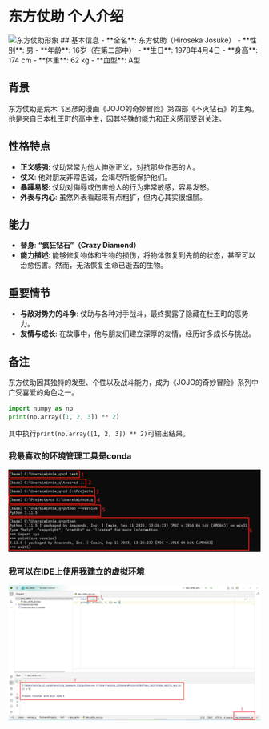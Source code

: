 # 东方仗助 个人介绍  
<img src="https://th.bing.com/th/id/OIP.PIodjPj7_3YllA4LLc-OcAHaEo?w=316&h=197&c=7&r=0&o=5&dpr=2&pid=1.7" width="150" alt="东方仗助形象">  
## 基本信息  
- **全名**: 东方仗助（Hiroseka Josuke）  
- **性别**: 男  
- **年龄**: 16岁（在第二部中）  
- **生日**: 1978年4月4日  
- **身高**: 174 cm  
- **体重**: 62 kg  
- **血型**: A型  

## 背景  
东方仗助是荒木飞呂彦的漫画《JOJO的奇妙冒险》第四部《不灭钻石》的主角。他是来自日本杜王町的高中生，因其特殊的能力和正义感而受到关注。  

## 性格特点  
- **正义感强**: 仗助常常为他人伸张正义，对抗那些作恶的人。  
- **仗义**: 他对朋友非常忠诚，会竭尽所能保护他们。  
- **暴躁易怒**: 仗助对侮辱或伤害他人的行为非常敏感，容易发怒。  
- **外表与内心**: 虽然外表看起来有点粗犷，但内心其实很细腻。  

## 能力  
- **替身**: **“疯狂钻石”（Crazy Diamond）**  
- **能力描述**: 能够修复物体和生物的损伤，将物体恢复到先前的状态，甚至可以治愈伤害。然而，无法恢复生命已逝去的生物。  

## 重要情节  
- **与敌对势力的斗争**: 仗助与各种对手战斗，最终揭露了隐藏在杜王町的恶势力。  
- **友情与成长**: 在故事中，他与朋友们建立深厚的友情，经历许多成长与挑战。  

## 备注  
东方仗助因其独特的发型、个性以及战斗能力，成为《JOJO的奇妙冒险》系列中广受喜爱的角色之一。  

```python
import numpy as np
print(np.array([1, 2, 3]) ** 2)
```
其中执行`print(np.array([1, 2, 3]) ** 2)`可输出结果。

### 我最喜欢的环境管理工具是conda
<img src="https://raw.githubusercontent.com/Winnie-Qi/dev_skills/main/images/pic1.jpg" width="800" alt="截图一">

### 我可以在IDE上使用我建立的虚拟环境
<img src="https://raw.githubusercontent.com/Winnie-Qi/dev_skills/main/images/pic2.jpg" width="800" alt="截图二">
